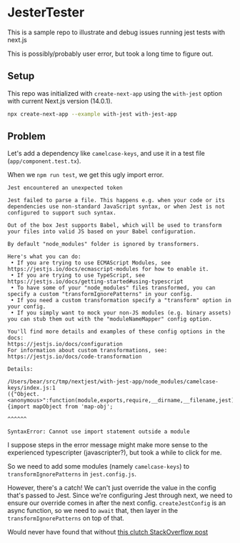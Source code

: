 # JesterTester

This is a sample repo to illustrate and debug issues running jest tests with next.js

This is possibly/probably user error, but took a long time to figure out.

## Setup

This repo was initialized with `create-next-app` using the `with-jest` option with current Next.js version (14.0.1).

```bash
npx create-next-app --example with-jest with-jest-app
```

## Problem

Let's add a dependency like `camelcase-keys`, and use it in a test file (`app/component.test.tx`).

When we `npm run test`, we get this ugly import error.

```
Jest encountered an unexpected token

Jest failed to parse a file. This happens e.g. when your code or its dependencies use non-standard JavaScript syntax, or when Jest is not configured to support such syntax.

Out of the box Jest supports Babel, which will be used to transform your files into valid JS based on your Babel configuration.

By default "node_modules" folder is ignored by transformers.

Here's what you can do:
 • If you are trying to use ECMAScript Modules, see https://jestjs.io/docs/ecmascript-modules for how to enable it.
 • If you are trying to use TypeScript, see https://jestjs.io/docs/getting-started#using-typescript
 • To have some of your "node_modules" files transformed, you can specify a custom "transformIgnorePatterns" in your config.
 • If you need a custom transformation specify a "transform" option in your config.
 • If you simply want to mock your non-JS modules (e.g. binary assets) you can stub them out with the "moduleNameMapper" config option.

You'll find more details and examples of these config options in the docs:
https://jestjs.io/docs/configuration
For information about custom transformations, see:
https://jestjs.io/docs/code-transformation

Details:

/Users/bear/src/tmp/nextjest/with-jest-app/node_modules/camelcase-keys/index.js:1
({"Object.<anonymous>":function(module,exports,require,__dirname,__filename,jest){import mapObject from 'map-obj';
                                                                                  ^^^^^^

SyntaxError: Cannot use import statement outside a module
```

I suppose steps in the error message might make more sense to the experienced typescripter (javascripter?), but took a while to click for me.

So we need to add some modules (namely `camelcase-keys`) to `transformIgnorePatterns` in `jest.config.js`.

However, there's a catch! We can't just override the value in the config that's passed to Jest. Since we're configuring Jest through next, we need to ensure our override comes in after the next config. `createJestConfig` is an async function, so we need to `await` that, then layer in the `transformIgnorePatterns` on top of that.

Would never have found that without [this clutch StackOverflow post](https://stackoverflow.com/a/75604417)
